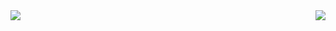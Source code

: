 <img align='right' src="https://github-readme-stats.vercel.app/api?username=yuri-val&show_icons=true&theme=dracula&count_private=true&include_all_commits=true">

<img src="https://github-readme-stats.vercel.app/api/top-langs/?username=yuri-val&theme=dracula">
